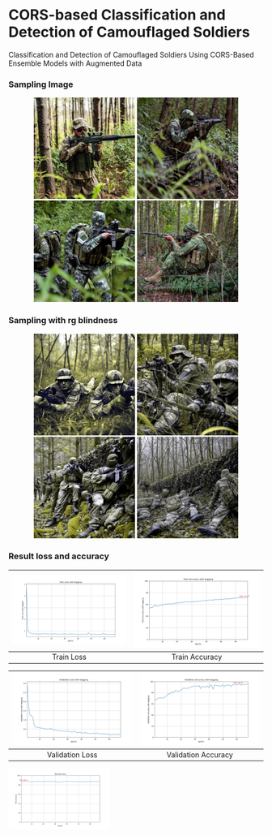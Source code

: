 # CORS-based Classification and Detection of Camouflaged Soldiers
Classification and Detection of Camouflaged Soldiers Using CORS-Based Ensemble Models with Augmented Data

### Sampling Image
<p align="center">
  <img src="./sampling/sample_2_97.png" alt="image1" width="200"/>
  <img src="./sampling/sample_5_109.png" alt="image2" width="200"/>
  <img src="./sampling/sample_5_57.png" alt="image3" width="200"/>
  <img src="./sampling/sample_6_109.png" alt="image4" width="200"/>
</p>


### Sampling with rg blindness
<p align="center">
  <img src="./sampling_with_rg_blindness/sample_8_102.png" alt="image1" width="200"/>
  <img src="./sampling_with_rg_blindness/sample_8_107.png" alt="image2" width="200"/>
  <img src="./sampling_with_rg_blindness/sample_8_46.png" alt="image3" width="200"/>
  <img src="./sampling_with_rg_blindness/sample_8_48.png" alt="image4" width="200"/>
</p>

### Result loss and accuracy
| ![image1](./result/Train_Loss_with_bagging.png) | ![image2](./result/Train_Accuracy_with_bagging.png) |
|:----------------------------------------------:|:--------------------------------------------------:|
| Train Loss                                      | Train Accuracy                                     |

| ![image3](./result/Validation_Loss_with_bagging.png) | ![image4](./result/Validation_Accuracy_with_bagging.png) |
|:----------------------------------------------------:|:---------------------------------------------------------:|
| Validation Loss                                      | Validation Accuracy                                        |

<img src="./result/Test_Accuracy.png" alt="image5" width="200"/>
